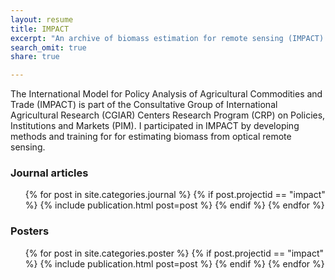 ```yaml
---
layout: resume
title: IMPACT
excerpt: "An archive of biomass estimation for remote sensing (IMPACT) publications"
search_omit: true
share: true

---
```


The International Model for Policy Analysis of Agricultural Commodities and Trade (IMPACT) is part of the Consultative Group of International Agricultural Research (CGIAR) Centers Research Program (CRP) on Policies, Institutions and Markets (PIM). I participated in IMPACT by developing methods and training for for estimating biomass from optical remote sensing.

### Journal articles

<ul class="post-list">
{% for post in site.categories.journal %}
  {% if post.projectid == "impact" %}
    {% include publication.html post=post %}
  {% endif %}
{% endfor %}  
</ul>

### Posters

<ul class="post-list">
{% for post in site.categories.poster %}
  {% if post.projectid == "impact" %}
    {% include publication.html post=post %}
  {% endif %}
{% endfor %}  
</ul>
